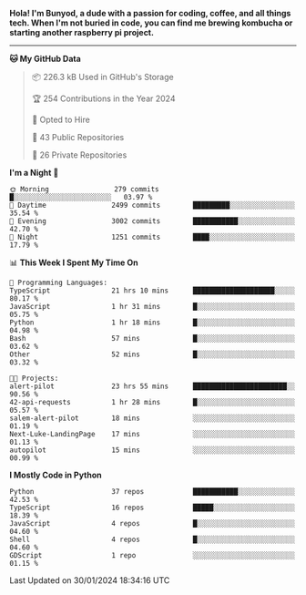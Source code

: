 <p>
<b>Hola! I'm Bunyod, a dude with a passion for coding, coffee, and all things tech. When I'm not buried in code, you can find me brewing kombucha or starting another raspberry pi project.</b>
</p>

---

<!--START_SECTION:waka-->
**🐱 My GitHub Data** 

> 📦 226.3 kB Used in GitHub's Storage 
 > 
> 🏆 254 Contributions in the Year 2024
 > 
> 💼 Opted to Hire
 > 
> 📜 43 Public Repositories 
 > 
> 🔑 26 Private Repositories 
 > 
**I'm a Night 🦉** 

```text
🌞 Morning                279 commits         █░░░░░░░░░░░░░░░░░░░░░░░░   03.97 % 
🌆 Daytime                2499 commits        █████████░░░░░░░░░░░░░░░░   35.54 % 
🌃 Evening                3002 commits        ███████████░░░░░░░░░░░░░░   42.70 % 
🌙 Night                  1251 commits        ████░░░░░░░░░░░░░░░░░░░░░   17.79 % 
```


📊 **This Week I Spent My Time On** 

```text
💬 Programming Languages: 
TypeScript               21 hrs 10 mins      ████████████████████░░░░░   80.17 % 
JavaScript               1 hr 31 mins        █░░░░░░░░░░░░░░░░░░░░░░░░   05.75 % 
Python                   1 hr 18 mins        █░░░░░░░░░░░░░░░░░░░░░░░░   04.98 % 
Bash                     57 mins             █░░░░░░░░░░░░░░░░░░░░░░░░   03.62 % 
Other                    52 mins             █░░░░░░░░░░░░░░░░░░░░░░░░   03.32 % 

🐱‍💻 Projects: 
alert-pilot              23 hrs 55 mins      ███████████████████████░░   90.56 % 
42-api-requests          1 hr 28 mins        █░░░░░░░░░░░░░░░░░░░░░░░░   05.57 % 
salem-alert-pilot        18 mins             ░░░░░░░░░░░░░░░░░░░░░░░░░   01.19 % 
Next-Luke-LandingPage    17 mins             ░░░░░░░░░░░░░░░░░░░░░░░░░   01.13 % 
autopilot                15 mins             ░░░░░░░░░░░░░░░░░░░░░░░░░   00.99 % 
```

**I Mostly Code in Python** 

```text
Python                   37 repos            ███████████░░░░░░░░░░░░░░   42.53 % 
TypeScript               16 repos            █████░░░░░░░░░░░░░░░░░░░░   18.39 % 
JavaScript               4 repos             █░░░░░░░░░░░░░░░░░░░░░░░░   04.60 % 
Shell                    4 repos             █░░░░░░░░░░░░░░░░░░░░░░░░   04.60 % 
GDScript                 1 repo              ░░░░░░░░░░░░░░░░░░░░░░░░░   01.15 % 
```




 Last Updated on 30/01/2024 18:34:16 UTC
<!--END_SECTION:waka-->
